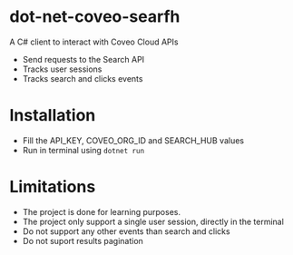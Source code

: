 # dot-net-coveo-searfh

A C# client to interact with Coveo Cloud APIs
  - Send requests to the Search API
  - Tracks user sessions
  - Tracks search and clicks events

# Installation

  - Fill the API_KEY, COVEO_ORG_ID and SEARCH_HUB values
  - Run in terminal using `dotnet run`

# Limitations

  - The project is done for learning purposes.
  - The project only support a single user session, directly in the terminal
  - Do not support any other events than search and clicks
  - Do not suport results pagination
